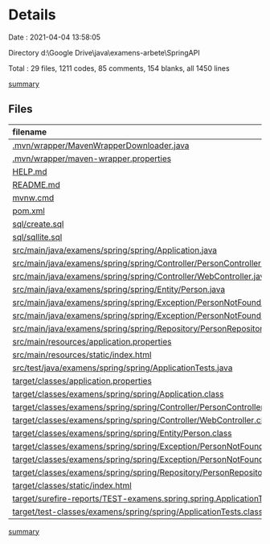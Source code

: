 # Details

Date : 2021-04-04 13:58:05

Directory d:\Google Drive\java\examens-arbete\SpringAPI

Total : 29 files,  1211 codes, 85 comments, 154 blanks, all 1450 lines

[summary](results.md)

## Files
| filename | language | code | comment | blank | total |
| :--- | :--- | ---: | ---: | ---: | ---: |
| [.mvn/wrapper/MavenWrapperDownloader.java](/.mvn/wrapper/MavenWrapperDownloader.java) | Java | 76 | 31 | 11 | 118 |
| [.mvn/wrapper/maven-wrapper.properties](/.mvn/wrapper/maven-wrapper.properties) | Properties | 2 | 0 | 1 | 3 |
| [HELP.md](/HELP.md) | Markdown | 6 | 0 | 4 | 10 |
| [README.md](/README.md) | Markdown | 1 | 0 | 0 | 1 |
| [mvnw.cmd](/mvnw.cmd) | Batch | 96 | 51 | 36 | 183 |
| [pom.xml](/pom.xml) | XML | 46 | 0 | 3 | 49 |
| [sql/create.sql](/sql/create.sql) | SQL | 12 | 0 | 7 | 19 |
| [sql/sqllite.sql](/sql/sqllite.sql) | SQL | 100 | 0 | 2 | 102 |
| [src/main/java/examens/spring/spring/Application.java](/src/main/java/examens/spring/spring/Application.java) | Java | 9 | 0 | 5 | 14 |
| [src/main/java/examens/spring/spring/Controller/PersonController.java](/src/main/java/examens/spring/spring/Controller/PersonController.java) | Java | 73 | 0 | 18 | 91 |
| [src/main/java/examens/spring/spring/Controller/WebController.java](/src/main/java/examens/spring/spring/Controller/WebController.java) | Java | 13 | 0 | 4 | 17 |
| [src/main/java/examens/spring/spring/Entity/Person.java](/src/main/java/examens/spring/spring/Entity/Person.java) | Java | 103 | 0 | 23 | 126 |
| [src/main/java/examens/spring/spring/Exception/PersonNotFoundAdvice.java](/src/main/java/examens/spring/spring/Exception/PersonNotFoundAdvice.java) | Java | 15 | 0 | 5 | 20 |
| [src/main/java/examens/spring/spring/Exception/PersonNotFoundException.java](/src/main/java/examens/spring/spring/Exception/PersonNotFoundException.java) | Java | 7 | 3 | 5 | 15 |
| [src/main/java/examens/spring/spring/Repository/PersonRepository.java](/src/main/java/examens/spring/spring/Repository/PersonRepository.java) | Java | 10 | 0 | 10 | 20 |
| [src/main/resources/application.properties](/src/main/resources/application.properties) | Properties | 5 | 0 | 2 | 7 |
| [src/main/resources/static/index.html](/src/main/resources/static/index.html) | HTML | 18 | 0 | 2 | 20 |
| [src/test/java/examens/spring/spring/ApplicationTests.java](/src/test/java/examens/spring/spring/ApplicationTests.java) | Java | 9 | 0 | 5 | 14 |
| [target/classes/application.properties](/target/classes/application.properties) | Properties | 5 | 0 | 2 | 7 |
| [target/classes/examens/spring/spring/Application.class](/target/classes/examens/spring/spring/Application.class) | Java | 8 | 0 | 0 | 8 |
| [target/classes/examens/spring/spring/Controller/PersonController.class](/target/classes/examens/spring/spring/Controller/PersonController.class) | Java | 52 | 0 | 0 | 52 |
| [target/classes/examens/spring/spring/Controller/WebController.class](/target/classes/examens/spring/spring/Controller/WebController.class) | Java | 11 | 0 | 0 | 11 |
| [target/classes/examens/spring/spring/Entity/Person.class](/target/classes/examens/spring/spring/Entity/Person.class) | Java | 35 | 0 | 0 | 35 |
| [target/classes/examens/spring/spring/Exception/PersonNotFoundAdvice.class](/target/classes/examens/spring/spring/Exception/PersonNotFoundAdvice.class) | Java | 9 | 0 | 0 | 9 |
| [target/classes/examens/spring/spring/Exception/PersonNotFoundException.class](/target/classes/examens/spring/spring/Exception/PersonNotFoundException.class) | Java | 11 | 0 | 0 | 11 |
| [target/classes/examens/spring/spring/Repository/PersonRepository.class](/target/classes/examens/spring/spring/Repository/PersonRepository.class) | Java | 8 | 0 | 0 | 8 |
| [target/classes/static/index.html](/target/classes/static/index.html) | HTML | 18 | 0 | 2 | 20 |
| [target/surefire-reports/TEST-examens.spring.spring.ApplicationTests.xml](/target/surefire-reports/TEST-examens.spring.spring.ApplicationTests.xml) | XML | 447 | 0 | 7 | 454 |
| [target/test-classes/examens/spring/spring/ApplicationTests.class](/target/test-classes/examens/spring/spring/ApplicationTests.class) | Java | 6 | 0 | 0 | 6 |

[summary](results.md)